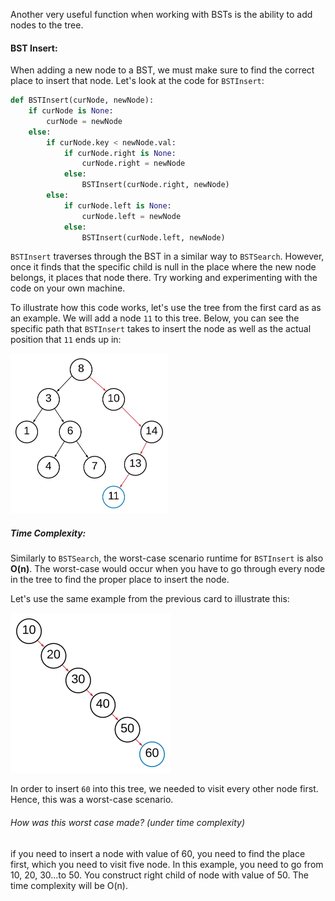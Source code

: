 <!--title={BSTInsert()}-->

<!--badges={Algorithms:10,Python:5}-->

<!--concepts={Binary Search Tree Insert}-->

Another very useful function when working with BSTs is the ability to add nodes to the tree.

#### BST Insert:

When adding a new node to a BST, we must make sure to find the correct place to insert that node. Let's look at the code for `BSTInsert`:

```Python
def BSTInsert(curNode, newNode):
    if curNode is None:
        curNode = newNode
    else:
        if curNode.key < newNode.val:
            if curNode.right is None:
                curNode.right = newNode
            else:
                BSTInsert(curNode.right, newNode)
        else:
            if curNode.left is None:
                curNode.left = newNode
            else:
                BSTInsert(curNode.left, newNode)
```

`BSTInsert` traverses through the BST in a similar way to `BSTSearch`. However, once it finds that the specific child is null in the place where the new node belongs, it places that node there. Try working and experimenting with the code on your own machine.

To illustrate how this code works, let's use the tree from the first card as as an example. We will add a node `11` to this tree. Below, you can see the specific path that `BSTInsert` takes to insert the node as well as the actual position that `11` ends up in:

<img src="../images/5-1.png" style="zoom:25%;" />

##### Time Complexity:

Similarly to `BSTSearch`, the worst-case scenario runtime for `BSTInsert` is also **O(n)**. The worst-case would occur when you have to go through every node in the tree to find the proper place to insert the node.

Let's use the same example from the previous card to illustrate this:

<img src="../images/5-2.png" style="zoom:25%;" />

In order to insert `60` into this tree, we needed to visit every other node first. Hence, this was a worst-case scenario.

###### How was this worst case made? (under time complexity)

if you need to insert a node with value of 60, you need to find the place first, which you need to visit five node. In this example, you need to go from 10, 20, 30...to 50. You construct right child of node with value of 50. The time complexity will be O(n). 

